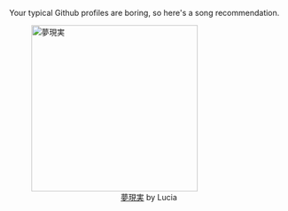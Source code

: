 Your typical Github profiles are boring, so here's a song recommendation.
<figure><img width="300" height="300" src="https://i.scdn.co/image/ab67616d0000b273f96fe09266ded2831609c26e" alt="夢現実" /><figcaption align="center"><a href="https://open.spotify.com/track/5XfMx9xOwkB0eHEOpID9w7" target="_blank">夢現実</a> by Lucia</figcaption></figure>
